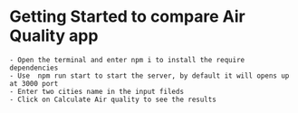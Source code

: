 # Getting Started to compare Air Quality app
    - Open the terminal and enter npm i to install the require dependencies
    - Use  npm run start to start the server, by default it will opens up at 3000 port
    - Enter two cities name in the input fileds
    - Click on Calculate Air quality to see the results